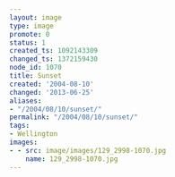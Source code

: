 ```yaml
---
layout: image
type: image
promote: 0
status: 1
created_ts: 1092143309
changed_ts: 1372159430
node_id: 1070
title: Sunset
created: '2004-08-10'
changed: '2013-06-25'
aliases:
- "/2004/08/10/sunset/"
permalink: "/2004/08/10/sunset/"
tags:
- Wellington
images:
- - src: image/images/129_2998-1070.jpg
    name: 129_2998-1070.jpg
---
```


